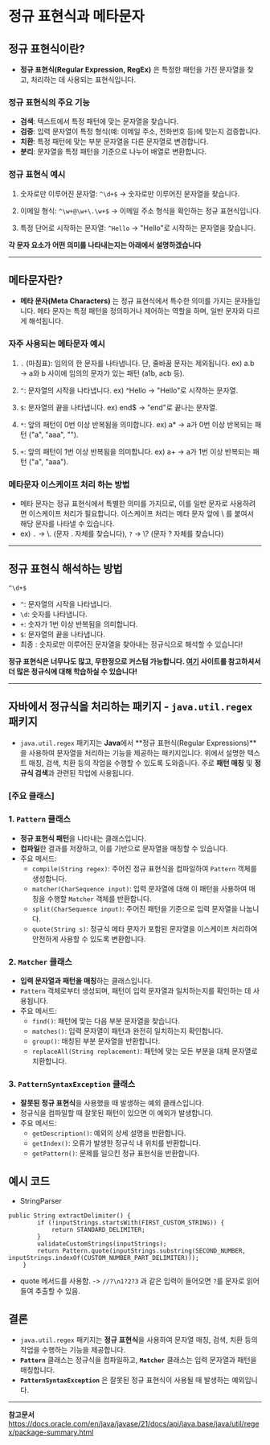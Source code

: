 # 정규 표현식과 메타문자

## 정규 표현식이란?

* **정규 표현식(Regular Expression, RegEx)** 은 특정한 패턴을 가진 문자열을 찾고, 처리하는 데 사용되는 표현식입니다.

### 정규 표현식의 주요 기능

* **검색**: 텍스트에서 특정 패턴에 맞는 문자열을 찾습니다.
* **검증**: 입력 문자열이 특정 형식(예: 이메일 주소, 전화번호 등)에 맞는지 검증합니다.
* **치환**: 특정 패턴에 맞는 부분 문자열을 다른 문자열로 변경합니다.
* **분리**: 문자열을 특정 패턴을 기준으로 나누어 배열로 변환합니다.

### 정규 표현식 예시

1. 숫자로만 이루어진 문자열:
   ```^\d+$``` → 숫자로만 이루어진 문자열을 찾습니다.

2. 이메일 형식:
   ```^\w+@\w+\.\w+$``` → 이메일 주소 형식을 확인하는 정규 표현식입니다.

3. 특정 단어로 시작하는 문자열:
   ```^Hello``` → "Hello"로 시작하는 문자열을 찾습니다.

**각 문자 요소가 어떤 의미를 나타내는지는 아래에서 설명하겠습니다**

---

## 메타문자란?

* **메타 문자(Meta Characters)** 는 정규 표현식에서 특수한 의미를 가지는 문자들입니다. 메타 문자는 특정 패턴을 정의하거나 제어하는 역할을 하며, 일반 문자와 다르게 해석됩니다.

### 자주 사용되는 메타문자 예시

1. ```.``` (마침표):
   임의의 한 문자를 나타냅니다. 단, 줄바꿈 문자는 제외됩니다.
   ex) a.b → a와 b 사이에 임의의 문자가 있는 패턴 (a1b, acb 등).

2. ```^```:
   문자열의 시작을 나타냅니다.
   ex) ^Hello → "Hello"로 시작하는 문자열.

3. ```$```:
   문자열의 끝을 나타냅니다.
   ex) end$ → "end"로 끝나는 문자열.

4. ```*```:
   앞의 패턴이 0번 이상 반복됨을 의미합니다.
   ex) a* → a가 0번 이상 반복되는 패턴 ("a", "aaa", "").

5. ```+```:
   앞의 패턴이 1번 이상 반복됨을 의미합니다.
   ex) a+ → a가 1번 이상 반복되는 패턴 ("a", "aaa").

### 메타문자 이스케이프 처리 하는 방법

* 메타 문자는 정규 표현식에서 특별한 의미를 가지므로, 이를 일반 문자로 사용하려면 이스케이프 처리가 필요합니다. 이스케이프 처리는 메타 문자 앞에 \ 를 붙여서 해당 문자를 나타낼 수 있습니다.
* ex) ```.``` → \\. (문자 . 자체를 찾습니다), ```?``` → \\? (문자 ? 자체를 찾습니다)

---

## 정규 표현식 해석하는 방법

```^\d+$```

* ```^```: 문자열의 시작을 나타냅니다.
* ```\d```: 숫자를 나타냅니다.
* ```+```: 숫자가 1번 이상 반복됨을 의미합니다.
* ```$```: 문자열의 끝을 나타냅니다.
* 최종 : 숫자로만 이루어진 문자열을 찾아내는 정규식으로 해석할 수 있습니다!

**정규 표현식은 너무나도 많고, 무한정으로 커스텀 가능합니다. [여기](https://regex101.com/) 사이트를 참고하셔서 더 많은 정규식에 대해 학습하실 수 있습니다!**

---

## 자바에서 정규식을 처리하는 패키지 - ``java.util.regex`` 패키지

* `java.util.regex` 패키지는 **Java**에서 **정규 표현식(Regular Expressions)**을 사용하여 문자열을 처리하는 기능을 제공하는 패키지입니다. 위에서 설명한 텍스트 매칭, 검색,
  치환 등의 작업을 수행할 수 있도록 도와줍니다. 주로 **패턴 매칭** 및 **정규식 검색**과 관련된 작업에 사용됩니다.

### [주요 클래스]

### 1. `Pattern` 클래스

- **정규 표현식 패턴**을 나타내는 클래스입니다.
- **컴파일**한 결과를 저장하고, 이를 기반으로 문자열을 매칭할 수 있습니다.
- 주요 메서드:
    - `compile(String regex)`: 주어진 정규 표현식을 컴파일하여 `Pattern` 객체를 생성합니다.
    - `matcher(CharSequence input)`: 입력 문자열에 대해 이 패턴을 사용하여 매칭을 수행할 `Matcher` 객체를 반환합니다.
    - `split(CharSequence input)`: 주어진 패턴을 기준으로 입력 문자열을 나눕니다.
    - `quote(String s)`: 정규식 메타 문자가 포함된 문자열을 이스케이프 처리하여 안전하게 사용할 수 있도록 변환합니다.

### 2. `Matcher` 클래스

- **입력 문자열과 패턴을 매칭**하는 클래스입니다.
- `Pattern` 객체로부터 생성되며, 패턴이 입력 문자열과 일치하는지를 확인하는 데 사용됩니다.
- 주요 메서드:
    - `find()`: 패턴에 맞는 다음 부분 문자열을 찾습니다.
    - `matches()`: 입력 문자열이 패턴과 완전히 일치하는지 확인합니다.
    - `group()`: 매칭된 부분 문자열을 반환합니다.
    - `replaceAll(String replacement)`: 패턴에 맞는 모든 부분을 대체 문자열로 치환합니다.

### 3. `PatternSyntaxException` 클래스

- **잘못된 정규 표현식**을 사용했을 때 발생하는 예외 클래스입니다.
- 정규식을 컴파일할 때 잘못된 패턴이 있으면 이 예외가 발생합니다.
- 주요 메서드:
    - `getDescription()`: 예외의 상세 설명을 반환합니다.
    - `getIndex()`: 오류가 발생한 정규식 내 위치를 반환합니다.
    - `getPattern()`: 문제를 일으킨 정규 표현식을 반환합니다.

## 예시 코드

* StringParser

~~~
public String extractDelimiter() {
        if (!inputStrings.startsWith(FIRST_CUSTOM_STRING)) {
            return STANDARD_DELIMITER;
        }
        validateCustomStrings(inputStrings);
        return Pattern.quote(inputStrings.substring(SECOND_NUMBER, inputStrings.indexOf(CUSTOM_NUMBER_PART_DELIMITER)));
    }
~~~

* quote 메서드를 사용함. -> ```//?\n1?2?3``` 과 같은 입력이 들어오면 ``?``를 문자로 읽어들여 추출할 수 있음.

## 결론

- `java.util.regex` 패키지는 **정규 표현식**을 사용하여 문자열 매칭, 검색, 치환 등의 작업을 수행하는 기능을 제공합니다.
- **`Pattern`** 클래스는 정규식을 컴파일하고, **`Matcher`** 클래스는 입력 문자열과 패턴을 매칭합니다.
- **`PatternSyntaxException`** 은 잘못된 정규 표현식이 사용될 때 발생하는 예외입니다.

---

**참고문서** https://docs.oracle.com/en/java/javase/21/docs/api/java.base/java/util/regex/package-summary.html
